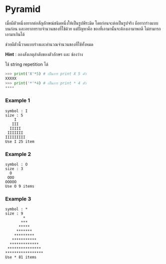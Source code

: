 # Pyramid

เมื่อผีตัวหนึ่งอยากต่อสัญลักษณ์ชนิดหนึ่งให้เป็นรูปพีระมิด โดยก่อนจะต่อเป็นรูปจริง ผีอยากร่างแบบบนก่อน และอยากทราบจำนวนของที่ใช้ด้วย แต่ปัญหาคือ ของที่เอามานั้นจะต้องเอามาพอดี ไม่สามารถเอามาเกินได้

ช่วยผีตัวนี้วาดแบบร่างและคำนวณจำนวนของที่ใช้ทั้งหมด

**Hint** : ลองสังเกตุลำดับของตัวอักษร และ ช่องว่าง

ใช้ string repetition ได้

```py
>>> print('X'*5) # เป็นการ print X 5 ตัว
XXXXX
>>> print('*'*4) # เป็นการ print * 4 ตัว
****
```

### Example 1

```
symbol : I
size : 5
    I
   III
  IIIII
 IIIIIII
IIIIIIIII
Use I 25 item
```

### Example 2

```
symbol : O
size : 3
  O
 OOO
OOOOO
Use O 9 items
```

### Example 3

```
symbol : *
size : 9
        *
       ***
      *****
     *******
    *********
   ***********
  *************
 ***************
*****************
Use * 81 items
```
